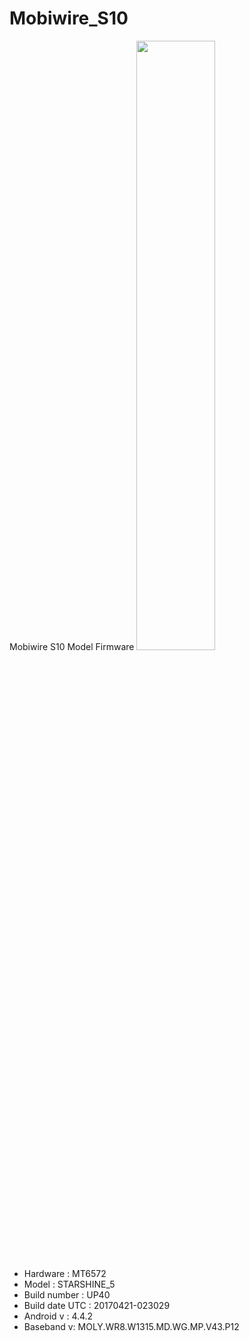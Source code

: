 # Mobiwire_S10
Mobiwire  S10 Model Firmware
<img src="https://pontos.meo.pt/Catalogo%20de%20Produtos%20e%20Servicos/Banco%20Multimedia/Produtos/NOVAS_IMAGENS_LOJA/altice/altice_s10/Altice-S10-detalhe.png" width="50%"></img>

* Hardware : MT6572
* Model : STARSHINE_5
* Build number : UP40
* Build date UTC : 20170421-023029
* Android  v : 4.4.2
* Baseband v: MOLY.WR8.W1315.MD.WG.MP.V43.P12 
